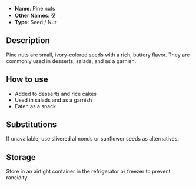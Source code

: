 - **Name**: Pine nuts
- **Other Names**: 잣
- **Type**: Seed / Nut

## Description

Pine nuts are small, ivory-colored seeds with a rich, buttery flavor. They are commonly used in desserts, salads, and as a garnish.

## How to use

- Added to desserts and rice cakes
- Used in salads and as a garnish
- Eaten as a snack

## Substitutions

If unavailable, use slivered almonds or sunflower seeds as alternatives.

## Storage

Store in an airtight container in the refrigerator or freezer to prevent rancidity. 